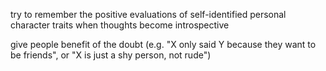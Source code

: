 try to remember the positive evaluations 
of self-identified personal character traits
when thoughts become introspective

give people benefit of the doubt (e.g. "X only said Y because they want to be friends", or "X is just a shy person, not rude")
